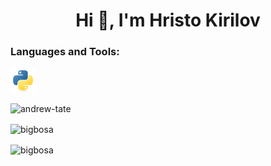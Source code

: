 <h1 align="center">Hi 👋, I'm Hristo Kirilov </h1>


<h3 align="left">Languages and Tools:</h3>
<p align="left"> <a href="https://www.python.org" target="_blank" rel="noreferrer"> <img src="https://raw.githubusercontent.com/devicons/devicon/master/icons/python/python-original.svg" alt="python" width="40" height="40"/> </a> </p>

![andrew-tate](https://user-images.githubusercontent.com/122636579/221296632-47dbadd7-ee88-45ac-8b0d-16b8b137f9cf.gif)


<p><img align="center" src="https://github-readme-stats.vercel.app/api?username=bigbosa&show_icons=true&locale=en" alt="bigbosa" /></p>

<p><img align="center" src="https://github-readme-streak-stats.herokuapp.com/?user=bigbosa&" alt="bigbosa" /></p>


